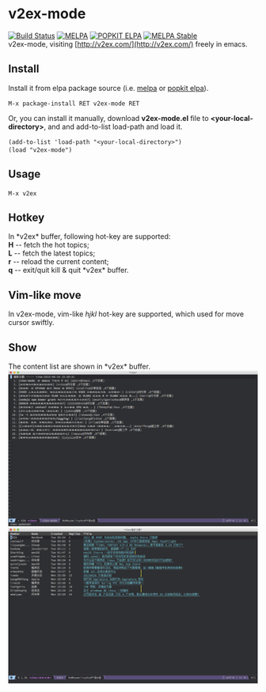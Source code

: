 # v2ex-mode
[![Build Status](https://travis-ci.org/aborn/v2ex-mode.svg?branch=master)](https://travis-ci.org/aborn/v2ex-mode)
[![MELPA](https://melpa.org/packages/v2ex-mode-badge.svg)](https://melpa.org/#/v2ex-mode)
[![POPKIT ELPA](https://elpa.popkit.org/packages/v2ex-mode-badge.svg)](https://elpa.popkit.org/#/v2ex-mode)
[![MELPA Stable](http://stable.melpa.org/packages/v2ex-mode-badge.svg)](http://stable.melpa.org/#/v2ex-mode)  
v2ex-mode, visiting [http://v2ex.com/](http://v2ex.com/) freely in emacs.

## Install
Install it from elpa package source (i.e. [melpa](https://melpa.org/) or [popkit elpa](https://elpa.popkit.org/)).  
```elisp
M-x package-install RET v2ex-mode RET
```

Or, you can install it manually, download **v2ex-mode.el** file to **\<your-local-directory>**, and
and add-to-list load-path and load it.  
```elisp
(add-to-list 'load-path "<your-local-directory>")
(load "v2ex-mode")
```

## Usage
```elisp
M-x v2ex
```

## Hotkey
In \*v2ex* buffer, following hot-key are supported:  
**H** -- fetch the hot topics;  
**L** -- fetch the latest topics;  
**r** -- reload the current content;  
**q** -- exit/quit kill & quit \*v2ex* buffer.

## Vim-like move
In v2ex-mode, vim-like *hjkl* hot-key are supported, which used for move cursor
swiftly.

## Show
The content list are shown in \*v2ex* buffer.  
![](doc/v2ex.png "v2ex conent list")
![](doc/v2ex2.png "v2ex v0.2 conent list")
